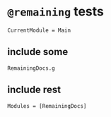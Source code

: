 # `@remaining` tests

```@meta
CurrentModule = Main
```

## include some

```@docs
RemainingDocs.g
```

## include rest
```@remaining
Modules = [RemainingDocs]
```
